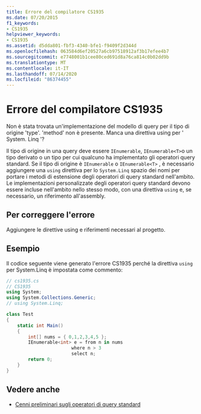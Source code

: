 ```yaml
---
title: Errore del compilatore CS1935
ms.date: 07/20/2015
f1_keywords:
- CS1935
helpviewer_keywords:
- CS1935
ms.assetid: d5dda801-fbf3-4340-bfe1-f9409f2d344d
ms.openlocfilehash: 063584d6ef20527a6cb97518912af3b17efee4b7
ms.sourcegitcommit: e7748001b1cee80ced691d8a76ca814c0b02dd9b
ms.translationtype: MT
ms.contentlocale: it-IT
ms.lasthandoff: 07/14/2020
ms.locfileid: "86374455"
---
```

# <a name="compiler-error-cs1935"></a>Errore del compilatore CS1935

Non è stata trovata un'implementazione del modello di query per il tipo di origine 'type'. 'method' non è presente. Manca una direttiva using per ' System. Linq '?

Il tipo di origine in una query deve essere `IEnumerable`, `IEnumerable<T>`o un tipo derivato o un tipo per cui qualcuno ha implementato gli operatori query standard. Se il tipo di origine è `IEnumerable` o `IEnumerable<T>` , è necessario aggiungere una `using` direttiva per lo `System.Linq` spazio dei nomi per portare i metodi di estensione degli operatori di query standard nell'ambito. Le implementazioni personalizzate degli operatori query standard devono essere incluse nell'ambito nello stesso modo, con una direttiva `using` e, se necessario, un riferimento all'assembly.

## <a name="to-correct-this-error"></a>Per correggere l'errore

Aggiungere le direttive using e riferimenti necessari al progetto.

## <a name="example"></a>Esempio

Il codice seguente viene generato l'errore CS1935 perché la direttiva `using` per System.Linq è impostata come commento:

```csharp
// cs1935.cs
// CS1935
using System;
using System.Collections.Generic;
// using System.Linq;

class Test
{
    static int Main()
    {
        int[] nums = { 0,1,2,3,4,5 };
        IEnumerable<int> e = from n in nums
                        where n > 3
                        select n;
        return 0;
    }
}
```

## <a name="see-also"></a>Vedere anche

- [Cenni preliminari sugli operatori di query standard](../programming-guide/concepts/linq/standard-query-operators-overview.md)
